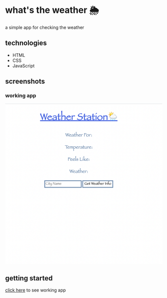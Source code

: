 # what's the weather 🌦

a simple app for checking the weather

## technologies 
- HTML
- CSS
- JavaScript

## screenshots
### working app

![screenshot](imgs/workingapp.png)

## getting started
[click here](https://sherryjsph3.github.io/whats-the-weather/) to see working app

